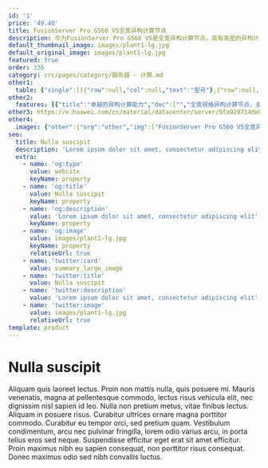 ```yaml
---
id: '1'
price: '49.40'
title: FusionServer Pro G560 V5全宽异构计算节点
description: 华为FusionServer Pro G560 V5是全宽异构计算节点，具有高密的异构计算能力，支持GPUDirect RDMA和P2P，以及NVLink互联技术；支持一键切换异构拓扑，为多样化应用负载提供最优的异构拓扑配置；基于全模块化设计，支持CPU和异构部件的长期演进。FusionServer Pro G560 V5适配AI训练、HPC、智能云和数据库等应用场景加速。
default_thumbnail_image: images/plant1-lg.jpg
default_original_image: images/plant1-lg.jpg
featured: true
order: 336
category: src/pages/category/服务器 - 计算.md
other1: 
  table: {"single":[[{"row":null,"col":null,"text":"型号"},{"row":null,"col":null,"text":"G560 V5"}],[{"row":null,"col":null,"text":"形态"},{"row":null,"col":null,"text":"全宽异构计算节点"}],[{"row":null,"col":null,"text":"GPU加速卡"},{"row":null,"col":null,"text":"最多支持8个GPU"}],[{"row":null,"col":null,"text":"处理器"},{"row":null,"col":null,"text":"2个处理器"}],[{"row":null,"col":null,"text":"内存"},{"row":null,"col":null,"text":"最多24个DDR4 DIMM插槽"}],[{"row":null,"col":null,"text":"本地存储"},{"row":null,"col":null,"text":"PCIe GPU机型：支持8块3.5英寸SAS/SATA硬盘、6块2.5英寸NVMe SSD/SAS/SATA硬盘和2块2.5英寸SAS/SATA硬盘\nSXM2 GPU机型：支持8块2.5英寸SAS/ SATA硬盘、6块2.5英寸NVMe SSD/SAS/SATA硬盘和2块2.5英寸SAS/SATA硬盘"}],[{"row":null,"col":null,"text":"RAID支持"},{"row":null,"col":null,"text":"支持RAID0、1、10、5、50、6、60\n支持超级电容保护"}],[{"row":null,"col":null,"text":"操作系统支持\n"},{"row":null,"col":null,"text":"Microsoft Windows Server，Red Hat Enterprise Linux，SUSE Linux Enterprise Server，Cent OS，Ubuntu"}],[{"row":null,"col":null,"text":"系统管理"},{"row":null,"col":null,"text":"板载iBMC管理模块\n支持IPMI、SOL、KVM Over IP、虚拟媒体等管理特性\n"}],[{"row":null,"col":null,"text":"工作温度"},{"row":null,"col":null,"text":"5℃~35℃"}]]}
other2:
  features: [{"title":"卓越的异构计算能力","dec":["","全宽规格异构计算节点，支持最多8块全高全长、双槽位、功耗最高350W的异构加速卡；支持GPUDirect RDMA和Peer-to-Peer，以及NVLink互联技术，实现多GPU卡的直接内存访问。",""]},{"title":"灵活的异构拓扑配置","dec":["","支持一键切换拓扑，支持多样化应用的不同CPU/GPU配比需求。",""]},{"title":"全模块化设计","dec":["","采用解耦的CPU模块和异构模块设计，支持CPU和异构部件的长期演进；电源、硬盘、风扇模块化，支持热插拔和冗余备份。",""]}]
other3: https://e.huawei.com/cn/material/datacenter/server/9fa928714de8405099ebd7f9779be1fd
other4:
  images: {"other":{"org":"other","img":["FusionServer Pro G560 V5全宽异构计算节点.png"]}}
seo:
  title: Nulla suscipit
  description: 'Lorem ipsum dolor sit amet, consectetur adipiscing elit'
  extra:
    - name: 'og:type'
      value: website
      keyName: property
    - name: 'og:title'
      value: Nulla suscipit
      keyName: property
    - name: 'og:description'
      value: 'Lorem ipsum dolor sit amet, consectetur adipiscing elit'
      keyName: property
    - name: 'og:image'
      value: images/plant1-lg.jpg
      keyName: property
      relativeUrl: true
    - name: 'twitter:card'
      value: summary_large_image
    - name: 'twitter:title'
      value: Nulla suscipit
    - name: 'twitter:description'
      value: 'Lorem ipsum dolor sit amet, consectetur adipiscing elit'
    - name: 'twitter:image'
      value: images/plant1-lg.jpg
      relativeUrl: true
template: product
---
```


# Nulla suscipit

Aliquam quis laoreet lectus. Proin non mattis nulla, quis posuere mi. Mauris venenatis, magna at pellentesque commodo, lectus risus vehicula elit, nec dignissim nisl sapien id leo. Nulla non pretium metus, vitae finibus lectus. Aliquam in posuere risus. Curabitur ultrices ornare magna porttitor commodo. Curabitur eu tempor orci, sed pretium quam. Vestibulum condimentum, arcu nec pulvinar fringilla, lorem odio varius arcu, in porta tellus eros sed neque. Suspendisse efficitur eget erat sit amet efficitur. Proin maximus nibh eu sapien consequat, non porttitor risus consequat. Donec maximus odio sed nibh convallis luctus.